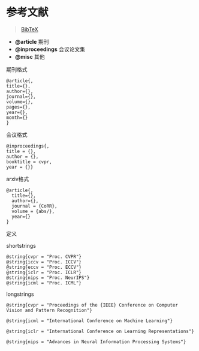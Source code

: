 # 参考文献

> [BibTeX](https://zh.wikipedia.org/wiki/BibTeX)



- **@article** 期刊
- **@inproceedings** 会议论文集
- **@misc** 其他



期刊格式

```
@article{,
title={},
author={},
journal={},
volume={},
pages={},
year={},
month={}
}
```



会议格式

```
@inproceedings{,
title = {},
author = {},
booktitle = cvpr,
year = {}}
```



arxiv格式

```
@article{,
  title={},
  author={},
  journal = {CoRR},
  volume = {abs/},
  year={}
}
```









定义

shortstrings

```
@string{cvpr = "Proc. CVPR"}
@string{iccv = "Proc. ICCV"}
@string{eccv = "Proc. ECCV"}
@string{iclr = "Proc. ICLR"}
@string{nips = "Proc. NeurIPS"}
@string{icml = "Proc. ICML"}
```



longstrings

```
@string{cvpr = "Proceedings of the {IEEE} Conference on Computer Vision and Pattern Recognition"}

@string{icml = "International Conference on Machine Learning"}

@string{iclr = "International Conference on Learning Representations"}

@string{nips = "Advances in Neural Information Processing Systems"}
```

